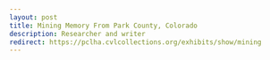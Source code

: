 ```yaml
---
layout: post
title: Mining Memory From Park County, Colorado
description: Researcher and writer
redirect: https://pclha.cvlcollections.org/exhibits/show/mining
---
```

